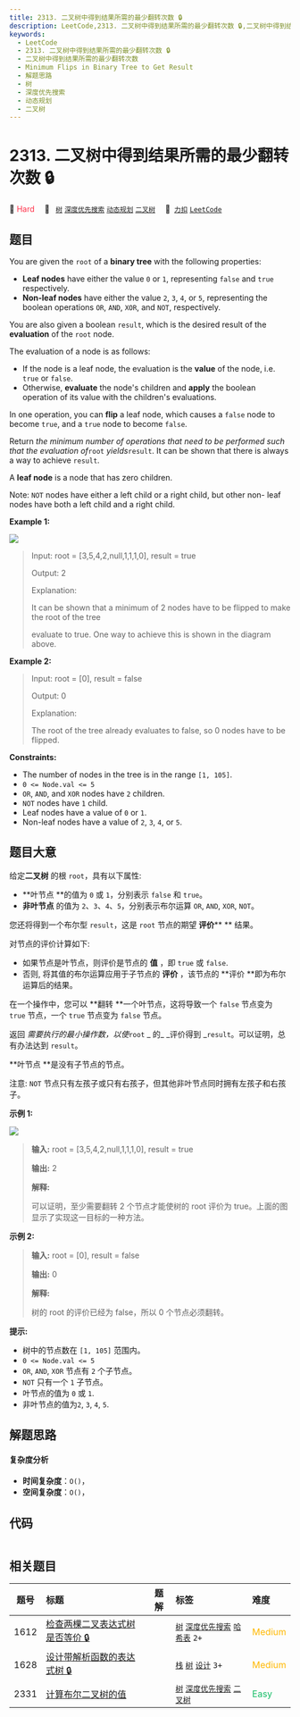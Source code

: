 ```yaml
---
title: 2313. 二叉树中得到结果所需的最少翻转次数 🔒
description: LeetCode,2313. 二叉树中得到结果所需的最少翻转次数 🔒,二叉树中得到结果所需的最少翻转次数,Minimum Flips in Binary Tree to Get Result,解题思路,树,深度优先搜索,动态规划,二叉树
keywords:
  - LeetCode
  - 2313. 二叉树中得到结果所需的最少翻转次数 🔒
  - 二叉树中得到结果所需的最少翻转次数
  - Minimum Flips in Binary Tree to Get Result
  - 解题思路
  - 树
  - 深度优先搜索
  - 动态规划
  - 二叉树
---
```


# 2313. 二叉树中得到结果所需的最少翻转次数 🔒

🔴 <font color=#ff334b>Hard</font>&emsp; 🔖&ensp; [`树`](/tag/tree.md) [`深度优先搜索`](/tag/depth-first-search.md) [`动态规划`](/tag/dynamic-programming.md) [`二叉树`](/tag/binary-tree.md)&emsp; 🔗&ensp;[`力扣`](https://leetcode.cn/problems/minimum-flips-in-binary-tree-to-get-result) [`LeetCode`](https://leetcode.com/problems/minimum-flips-in-binary-tree-to-get-result)

## 题目

You are given the `root` of a **binary tree** with the following properties:

  * **Leaf nodes** have either the value `0` or `1`, representing `false` and `true` respectively.
  * **Non-leaf nodes** have either the value `2`, `3`, `4`, or `5`, representing the boolean operations `OR`, `AND`, `XOR`, and `NOT`, respectively.

You are also given a boolean `result`, which is the desired result of the
**evaluation** of the `root` node.

The evaluation of a node is as follows:

  * If the node is a leaf node, the evaluation is the **value** of the node, i.e. `true` or `false`.
  * Otherwise, **evaluate** the node's children and **apply** the boolean operation of its value with the children's evaluations.

In one operation, you can **flip** a leaf node, which causes a `false` node to
become `true`, and a `true` node to become `false`.

Return _the minimum number of operations that need to be performed such that
the evaluation of_`root` _yields_`result`. It can be shown that there is
always a way to achieve `result`.

A **leaf node** is a node that has zero children.

Note: `NOT` nodes have either a left child or a right child, but other non-
leaf nodes have both a left child and a right child.



**Example 1:**

![](https://fastly.jsdelivr.net/gh/doocs/leetcode@main/solution/2300-2399/2313.Minimum%20Flips%20in%20Binary%20Tree%20to%20Get%20Result/images/operationstree.png)

> Input: root = [3,5,4,2,null,1,1,1,0], result = true
> 
> Output: 2
> 
> Explanation:
> 
> It can be shown that a minimum of 2 nodes have to be flipped to make the root of the tree
> 
> evaluate to true. One way to achieve this is shown in the diagram above.

**Example 2:**

> Input: root = [0], result = false
> 
> Output: 0
> 
> Explanation:
> 
> The root of the tree already evaluates to false, so 0 nodes have to be flipped.

**Constraints:**

  * The number of nodes in the tree is in the range `[1, 105]`.
  * `0 <= Node.val <= 5`
  * `OR`, `AND`, and `XOR` nodes have `2` children.
  * `NOT` nodes have `1` child.
  * Leaf nodes have a value of `0` or `1`.
  * Non-leaf nodes have a value of `2`, `3`, `4`, or `5`.


## 题目大意

给定**二叉树** 的根 `root`，具有以下属性:

  * **叶节点  **的值为 `0` 或 `1`，分别表示 `false` 和 `true`。
  * **非叶节点** 的值为 `2`、`3`、`4`、`5`，分别表示布尔运算 `OR`, `AND`, `XOR`, `NOT`。

您还将得到一个布尔型 `result`，这是 `root` 节点的期望 **评价**** ** 结果。

对节点的评价计算如下:

  * 如果节点是叶节点，则评价是节点的 **值** ，即 `true` 或 `false`.
  * 否则, 将其值的布尔运算应用于子节点的 **评价** ，该节点的 **评价  **即为布尔运算后的结果。

在一个操作中，您可以 **翻转  **一个叶节点，这将导致一个 `false` 节点变为 `true` 节点，一个 `true` 节点变为 `false`
节点。

返回 _需要执行的最小操作数，以使_`root` _  的_ _评价得到  _`result`。可以证明，总有办法达到 `result`。

**叶节点  **是没有子节点的节点。

注意: `NOT` 节点只有左孩子或只有右孩子，但其他非叶节点同时拥有左孩子和右孩子。



**示例 1:**

![](https://fastly.jsdelivr.net/gh/doocs/leetcode@main/solution/2300-2399/2313.Minimum%20Flips%20in%20Binary%20Tree%20to%20Get%20Result/images/operationstree.png)

> 
> 
> 
> 
> 
> **输入:** root = [3,5,4,2,null,1,1,1,0], result = true
> 
> **输出:** 2
> 
> **解释:**
> 
> 可以证明，至少需要翻转 2 个节点才能使树的 root 评价为 true。上面的图显示了实现这一目标的一种方法。
> 
> 

**示例 2:**

> 
> 
> 
> 
> 
> **输入:** root = [0], result = false
> 
> **输出:** 0
> 
> **解释:**
> 
> 树的 root 的评价已经为 false，所以 0 个节点必须翻转。
> 
> 



**提示:**

  * 树中的节点数在 `[1, 105]` 范围内。
  * `0 <= Node.val <= 5`
  * `OR`, `AND`, `XOR` 节点有 `2` 个子节点。
  * `NOT` 只有一个 `1` 子节点。
  * 叶节点的值为 `0` 或 `1`.
  * 非叶节点的值为`2`, `3`, `4`, `5`.


## 解题思路

#### 复杂度分析

- **时间复杂度**：`O()`，
- **空间复杂度**：`O()`，

## 代码

```javascript

```

## 相关题目

<!-- prettier-ignore -->
| 题号 | 标题 | 题解 | 标签 | 难度 |
| :------: | :------ | :------: | :------ | :------ |
| 1612 | [检查两棵二叉表达式树是否等价 🔒](https://leetcode.com/problems/check-if-two-expression-trees-are-equivalent) |  |  [`树`](/tag/tree.md) [`深度优先搜索`](/tag/depth-first-search.md) [`哈希表`](/tag/hash-table.md) `2+` | <font color=#ffb800>Medium</font> |
| 1628 | [设计带解析函数的表达式树 🔒](https://leetcode.com/problems/design-an-expression-tree-with-evaluate-function) |  |  [`栈`](/tag/stack.md) [`树`](/tag/tree.md) [`设计`](/tag/design.md) `3+` | <font color=#ffb800>Medium</font> |
| 2331 | [计算布尔二叉树的值](https://leetcode.com/problems/evaluate-boolean-binary-tree) |  |  [`树`](/tag/tree.md) [`深度优先搜索`](/tag/depth-first-search.md) [`二叉树`](/tag/binary-tree.md) | <font color=#15bd66>Easy</font> |